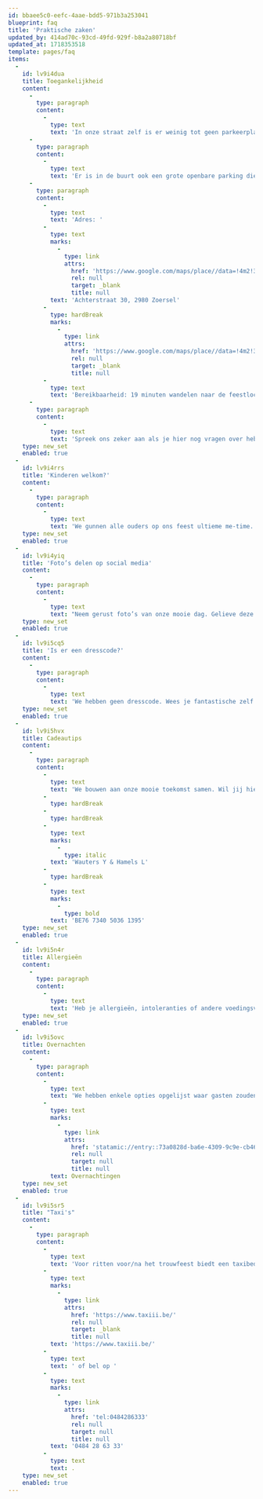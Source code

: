 ```yaml
---
id: bbaee5c0-eefc-4aae-bdd5-971b3a253041
blueprint: faq
title: 'Praktische zaken'
updated_by: 414ad70c-93cd-49fd-929f-b8a2a80718bf
updated_at: 1718353518
template: pages/faq
items:
  -
    id: lv9i4dua
    title: Toegankelijkheid
    content:
      -
        type: paragraph
        content:
          -
            type: text
            text: 'In onze straat zelf is er weinig tot geen parkeerplaats. Het is altijd mogelijk om een plekje in de buurt te zoeken aan de kant van de straat. Zorg er dan wel voor dat je de buren zo min mogelijk hindert.'
      -
        type: paragraph
        content:
          -
            type: text
            text: 'Er is in de buurt ook een grote openbare parking die onze gasten mogen gebruiken.'
      -
        type: paragraph
        content:
          -
            type: text
            text: 'Adres: '
          -
            type: text
            marks:
              -
                type: link
                attrs:
                  href: 'https://www.google.com/maps/place//data=!4m2!3m1!1s0x47c400701f48bfed:0xff66d1d7ec960990?sa=X&ved=1t:8290&ictx=111'
                  rel: null
                  target: _blank
                  title: null
            text: 'Achterstraat 30, 2980 Zoersel'
          -
            type: hardBreak
            marks:
              -
                type: link
                attrs:
                  href: 'https://www.google.com/maps/place//data=!4m2!3m1!1s0x47c400701f48bfed:0xff66d1d7ec960990?sa=X&ved=1t:8290&ictx=111'
                  rel: null
                  target: _blank
                  title: null
          -
            type: text
            text: 'Bereikbaarheid: 19 minuten wandelen naar de feestlocatie.'
      -
        type: paragraph
        content:
          -
            type: text
            text: 'Spreek ons zeker aan als je hier nog vragen over hebt.'
    type: new_set
    enabled: true
  -
    id: lv9i4rrs
    title: 'Kinderen welkom?'
    content:
      -
        type: paragraph
        content:
          -
            type: text
            text: 'We gunnen alle ouders op ons feest ultieme me-time. Laat daarom de kinderen thuis.'
    type: new_set
    enabled: true
  -
    id: lv9i4yiq
    title: 'Foto’s delen op social media'
    content:
      -
        type: paragraph
        content:
          -
            type: text
            text: "Neem gerust foto’s van onze mooie dag. Gelieve deze niet zelf op social media te posten. Je mag ze ons steeds bezorgen zodat we kunnen\_nagenieten."
    type: new_set
    enabled: true
  -
    id: lv9i5cq5
    title: 'Is er een dresscode?'
    content:
      -
        type: paragraph
        content:
          -
            type: text
            text: 'We hebben geen dresscode. Wees je fantastische zelf op onze mooie dag.'
    type: new_set
    enabled: true
  -
    id: lv9i5hvx
    title: Cadeautips
    content:
      -
        type: paragraph
        content:
          -
            type: text
            text: 'We bouwen aan onze mooie toekomst samen. Wil jij hier ook graag een steentje aan bijdragen?'
          -
            type: hardBreak
          -
            type: hardBreak
          -
            type: text
            marks:
              -
                type: italic
            text: 'Wauters Y & Hamels L'
          -
            type: hardBreak
          -
            type: text
            marks:
              -
                type: bold
            text: 'BE76 7340 5036 1395'
    type: new_set
    enabled: true
  -
    id: lv9i5n4r
    title: Allergieën
    content:
      -
        type: paragraph
        content:
          -
            type: text
            text: 'Heb je allergieën, intoleranties of andere voedingsvoorkeuren? Laat het ons weten via het rsvp-formulier. We houden er in de mate van het mogelijke rekening mee.'
    type: new_set
    enabled: true
  -
    id: lv9i5ovc
    title: Overnachten
    content:
      -
        type: paragraph
        content:
          -
            type: text
            text: 'We hebben enkele opties opgelijst waar gasten zouden kunnen overnachten. Deze kan je terugvinden op volgende pagina: '
          -
            type: text
            marks:
              -
                type: link
                attrs:
                  href: 'statamic://entry::73a0828d-ba6e-4309-9c9e-cb46dcdd7303'
                  rel: null
                  target: null
                  title: null
            text: Overnachtingen
    type: new_set
    enabled: true
  -
    id: lv9i5sr5
    title: "Taxi's"
    content:
      -
        type: paragraph
        content:
          -
            type: text
            text: 'Voor ritten voor/na het trouwfeest biedt een taxibedrijf zijn diensten aan. Een rit van Zoersel naar Westmalle kost 30 euro, en van Zoersel naar Antwerpen 72 euro. Reserveringen zijn mogelijk tot één dag voor de rit. Reserveren kan via de website '
          -
            type: text
            marks:
              -
                type: link
                attrs:
                  href: 'https://www.taxiii.be/'
                  rel: null
                  target: _blank
                  title: null
            text: 'https://www.taxiii.be/'
          -
            type: text
            text: ' of bel op '
          -
            type: text
            marks:
              -
                type: link
                attrs:
                  href: 'tel:0484286333'
                  rel: null
                  target: null
                  title: null
            text: '0484 28 63 33'
          -
            type: text
            text: .
    type: new_set
    enabled: true
---
```

